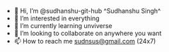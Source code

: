 - 👋 Hi, I’m @sudhanshu-git-hub ^Sudhanshu Singh^
- 👀 I’m interested in everything
- 🌱 I’m currently learning unviverse
- 💞️ I’m looking to collaborate on anywhere you want
- 📫 How to reach me sudnsus@gmail.com (24x7)

<!---
sudhanshu-git-hub/sudhanshu-git-hub is a ✨ special ✨ repository because its `README.md` (this file) appears on your GitHub profile.
You can click the Preview link to take a look at your changes.
--->
